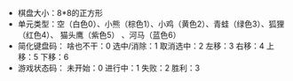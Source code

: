 - 棋盘大小：8*8的正方形
- 单元类型：空（白色0）、小熊（棕色1）、小鸡（黄色2）、青蛙（绿色3）、狐狸（红色4）、 猫头鹰（紫色5） 、河马（蓝色6）
- 简化键盘码：
    啥也不干：0
    选中/消除：1
    取消选中：2
    左移：3
    右移：4
    上移：5
    下移：6
- 游戏状态码：
    未开始：0
    进行中：1
    失败：2
    胜利：3